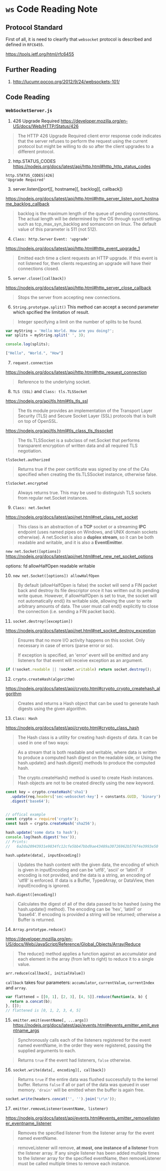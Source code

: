 # `ws` Code Reading Note

## Protocol Standard
First of all, it is need to clearify that `websocket` protocol is described and defined in `RFC6455`.

https://tools.ietf.org/html/rfc6455

## Further Reading
1. http://lucumr.pocoo.org/2012/9/24/websockets-101/

## Code Reading
### `WebSocketServer.js`
1. 426 Upgrade Required
https://developer.mozilla.org/en-US/docs/Web/HTTP/Status/426

> The HTTP 426 Upgrade Required client error response code indicates that the server refuses to perform the request using the current protocol but might be willing to do so after the client upgrades to a different protocol.

2. http.STATUS_CODES
https://nodejs.org/docs/latest/api/http.html#http_http_status_codes

``` node
http.STATUS_CODES[426]
'Upgrade Required'
```

3. server.listen([port][, hostname][, backlog][, callback])

https://nodejs.org/docs/latest/api/http.html#http_server_listen_port_hostname_backlog_callback

> backlog is the maximum length of the queue of pending connections. The actual length will be determined by the OS through sysctl settings such as tcp_max_syn_backlog and somaxconn on linux. The default value of this parameter is 511 (not 512).

4. `Class: http.Server` `Event: 'upgrade'`

https://nodejs.org/docs/latest/api/http.html#http_event_upgrade_1

> Emitted each time a client requests an HTTP upgrade. If this event is not listened for, then clients requesting an upgrade will have their connections closed.

5. `server.close([callback])`

https://nodejs.org/docs/latest/api/http.html#http_server_close_callback

> Stops the server from accepting new connections.

6. `String.prototype.split()`
This method can accept a second parameter which spcified the limitation of result.

> Integer specifying a limit on the number of splits to be found. 

``` javascript
var myString = 'Hello World. How are you doing?';
var splits = myString.split(' ', 3);

console.log(splits);

["Hello", "World.", "How"]
```

7. `request.connection`

https://nodejs.org/docs/latest/api/http.html#http_request_connection

> Reference to the underlying socket. 

8. `TLS (SSL)` and `Class: tls.TLSSocket`

https://nodejs.org/api/tls.html#tls_tls_ssl

> The tls module provides an implementation of the Transport Layer Security (TLS) and Secure Socket Layer (SSL) protocols that is built on top of OpenSSL. 

https://nodejs.org/api/tls.html#tls_class_tls_tlssocket

> The tls.TLSSocket is a subclass of net.Socket that performs transparent encryption of written data and all required TLS negotiation.


`tlsSocket.authorized`
> Returns true if the peer certificate was signed by one of the CAs specified when creating the tls.TLSSocket instance, otherwise false.

`tlsSocket.encrypted`
> Always returns true. This may be used to distinguish TLS sockets from regular net.Socket instances.


9. `Class: net.Socket`

https://nodejs.org/docs/latest/api/net.html#net_class_net_socket

> This class is an abstraction of a **TCP** socket or a streaming **IPC** endpoint (uses named pipes on Windows, and UNIX domain sockets otherwise). A net.Socket is also a **duplex stream**, so it can be both readable and writable, and it is also a **EventEmitter**.

`new net.Socket([options])`
https://nodejs.org/docs/latest/api/net.html#net_new_net_socket_options

options:
  fd
  allowHalfOpen
  readable
  writable

10. `new net.Socket([options]) allowHalfOpen` 

> By default (allowHalfOpen is false) the socket will send a FIN packet back and destroy its file descriptor once it has written out its pending write queue. However, if allowHalfOpen is set to true, the socket will not automatically end() its writable side, allowing the user to write arbitrary amounts of data. The user must call end() explicitly to close the connection (i.e. sending a FIN packet back).


11. `socket.destroy([exception])`

https://nodejs.org/docs/latest/api/net.html#net_socket_destroy_exception

> Ensures that no more I/O activity happens on this socket. Only necessary in case of errors (parse error or so).

> If exception is specified, an 'error' event will be emitted and any listeners for that event will receive exception as an argument.

``` javascript
if (!socket.readable || !socket.writable) return socket.destroy();
```

12. `crypto.createHash(algorithm)`

https://nodejs.org/docs/latest/api/crypto.html#crypto_crypto_createhash_algorithm

> Creates and returns a Hash object that can be used to generate hash digests using the given algorithm.

13. `Class: Hash`

https://nodejs.org/docs/latest/api/crypto.html#crypto_class_hash

> The Hash class is a utility for creating hash digests of data. It can be used in one of two ways:

> As a stream that is both readable and writable, where data is written to produce a computed hash digest on the readable side, or
Using the hash.update() and hash.digest() methods to produce the computed hash.

> The crypto.createHash() method is used to create Hash instances. Hash objects are not to be created directly using the new keyword.

``` javascript
const key = crypto.createHash('sha1')
  .update(req.headers['sec-websocket-key'] + constants.GUID, 'binary')
  .digest('base64');


// offical example
const crypto = require('crypto');
const hash = crypto.createHash('sha256');

hash.update('some data to hash');
console.log(hash.digest('hex'));
// Prints:
//   6a2da20943931e9834fc12cfe5bb47bbd9ae43489a30726962b576f4e3993e50
```

`hash.update(data[, inputEncoding])`

> Updates the hash content with the given data, the encoding of which is given in inputEncoding and can be 'utf8', 'ascii' or 'latin1'. If encoding is not provided, and the data is a string, an encoding of 'utf8' is enforced. If data is a Buffer, TypedArray, or DataView, then inputEncoding is ignored.

`hash.digest([encoding])`

> Calculates the digest of all of the data passed to be hashed (using the hash.update() method). The encoding can be 'hex', 'latin1' or 'base64'. If encoding is provided a string will be returned; otherwise a Buffer is returned.


14. `Array.prototype.reduce()`

https://developer.mozilla.org/en-US/docs/Web/JavaScript/Reference/Global_Objects/Array/Reduce

> The reduce() method applies a function against an accumulator and each element in the array (from left to right) to reduce it to a single value.

`arr.reduce(callback[, initialValue])
`

`callback` takes four parameters:
`accumulator`, `currentValue`, `currentIndex` and `array`.

``` javascript
var flattened = [[0, 1], [2, 3], [4, 5]].reduce(function(a, b) {
  return a.concat(b);
}, []);
// flattened is [0, 1, 2, 3, 4, 5]
```


15. `emitter.emit(eventName[, ...args])`
https://nodejs.org/docs/latest/api/events.html#events_emitter_emit_eventname_args

> Synchronously calls each of the listeners registered for the event named eventName, in the order they were registered, passing the supplied arguments to each.

> Returns `true` if the event had listeners, `false` otherwise.


16. `socket.write(data[, encoding][, callback])`

> Returns `true` if the entire data was flushed successfully to the kernel buffer. Returns `false` if all or part of the data was queued in user memory. `'drain'` will be emitted when the buffer is again free.

``` javascript
socket.write(headers.concat('', '').join('\r\n'));
```

17. `emitter.removeListener(eventName, listener)`

https://nodejs.org/docs/latest/api/events.html#events_emitter_removelistener_eventname_listener

> Removes the specified listener from the listener array for the event named eventName.

> removeListener will remove, **at most, one instance of a listener** from the listener array. If any single listener has been added multiple times to the listener array for the specified eventName, then removeListener must be called multiple times to remove each instance.